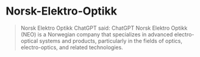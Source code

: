 # Norsk-Elektro-Optikk
>Norsk Elektro Optikk ChatGPT said: ChatGPT Norsk Elektro Optikk (NEO) is a Norwegian company that specializes in advanced electro-optical systems and products, particularly in the fields of optics, electro-optics, and related technologies.
